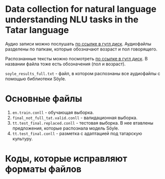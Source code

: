 # Data collection for natural language understanding NLU tasks in the Tatar language

Аудио записи можно послушать [по ссылке в гугл диск](https://drive.google.com/drive/folders/1ZNAoliEhEgSu4WaKN8yGY2GxW4bth9DE?usp=drive_link).
Аудиофайлы разделены по папкам, которые обозначают возраст и пол говорящего.

Распознанные тексты можно посмотреть [по ссылке в гугл диск](https://drive.google.com/drive/folders/1u8EeoMah1fYDgtYevZ8KhRAmHE9OBAJs?usp=sharing). В названии файла тоже есть обозначения (пол и возраст).

`soyle_results_full.txt` - файл, в котором распознаны все аудиофайлы с помощью библиотеки Söyle.

# Основные файлы

1) `en.train.conll` - обучающая выборка.
2) `final_not_full_tat.valid.conll` - валидационная выборка.
3) `tt.test_final.replaced.conll` - тестовая выборка. В нее втавлены предложения, которые распознала модель Söyle.
4) `tt.test_final.conll` - разметка с адаптацией под татарскую культуру.

# Коды, которые исправляют форматы файлов
